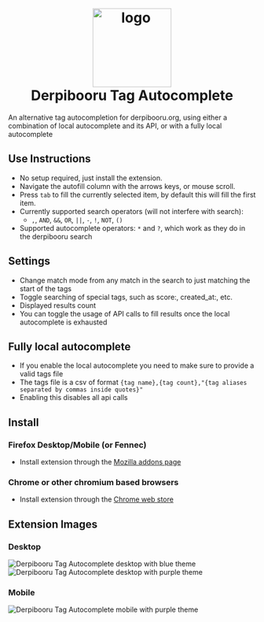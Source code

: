 <h1 align="center"><a href="#"><img src="https://github.com/usyless/Derpibooru-Tag-Autocomplete/blob/main/src/icons/icon.svg?raw=true" width="160" height="160" alt="logo"></a><br>Derpibooru Tag Autocomplete</h1>

An alternative tag autocompletion for derpibooru.org, using either a combination of local autocomplete and its API, or with a fully local autocomplete

## Use Instructions
- No setup required, just install the extension.
- Navigate the autofill column with the arrows keys, or mouse scroll.
- Press `tab` to fill the currently selected item, by default this will fill the first item.
- Currently supported search operators (will not interfere with search):
  - `,`, `AND`, `&&`, `OR`, `||`, `-`, `!`, `NOT`, `()`
- Supported autocomplete operators: `*` and `?`, which work as they do in the derpibooru search

## Settings
- Change match mode from any match in the search to just matching the start of the tags
- Toggle searching of special tags, such as score:, created_at:, etc.
- Displayed results count
- You can toggle the usage of API calls to fill results once the local autocomplete is exhausted

## Fully local autocomplete
- If you enable the local autocomplete you need to make sure to provide a valid tags file
- The tags file is a csv of format `{tag name},{tag count},"{tag aliases separated by commas inside quotes}"`
- Enabling this disables all api calls

## Install
### Firefox Desktop/Mobile (or Fennec)
- Install extension through the [Mozilla addons page ](https://addons.mozilla.org/en-GB/firefox/addon/derpibooru-tag-autocomplete/)
### Chrome or other chromium based browsers
- Install extension through the [Chrome web store](https://chromewebstore.google.com/detail/derpibooru-tag-autocomple/fhfmeekjjdpnnelbddcfmcgmadcgfefl)

## Extension Images
### Desktop
![Derpibooru Tag Autocomplete desktop with blue theme](https://github.com/usyless/Derpibooru-Tag-Autocomplete/blob/main/assets/desktop_blue.png?raw=true)
![Derpibooru Tag Autocomplete desktop with purple theme](https://github.com/usyless/Derpibooru-Tag-Autocomplete/blob/main/assets/desktop_purple.png?raw=true)
### Mobile
![Derpibooru Tag Autocomplete mobile with purple theme](https://github.com/usyless/Derpibooru-Tag-Autocomplete/blob/main/assets/mobile_purple.png?raw=true)
